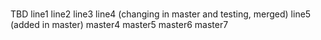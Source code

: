 #
TBD
line1
line2
line3
line4 (changing in master and testing, merged)
line5 (added in master)
master4
master5
master6
master7